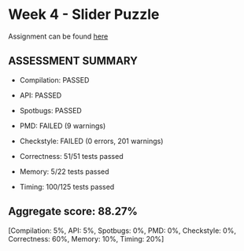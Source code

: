 # Week 4 - Slider Puzzle

Assignment can be found [here](https://coursera.cs.princeton.edu/algs4/assignments/8puzzle/specification.php)


## ASSESSMENT SUMMARY

- Compilation:  PASSED
- API:          PASSED

- Spotbugs:     PASSED
- PMD:          FAILED (9 warnings)
- Checkstyle:   FAILED (0 errors, 201 warnings)

- Correctness:  51/51 tests passed
- Memory:       5/22 tests passed
- Timing:       100/125 tests passed

## Aggregate score: 88.27%

[Compilation: 5%, API: 5%, Spotbugs: 0%, PMD: 0%, Checkstyle: 0%, Correctness: 60%, Memory: 10%, Timing: 20%]
